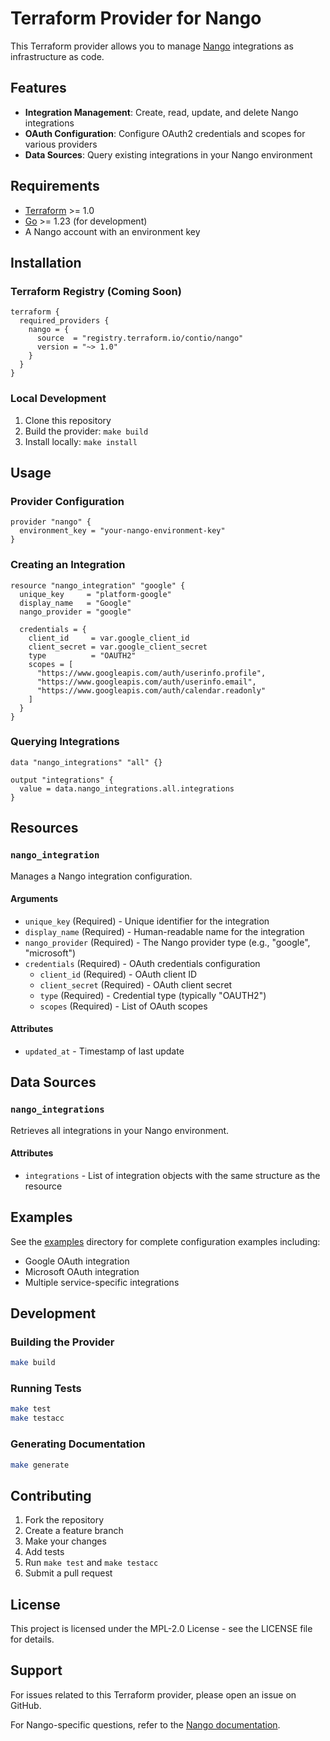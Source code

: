 # Terraform Provider for Nango

This Terraform provider allows you to manage [Nango](https://www.nango.dev/) integrations as infrastructure as code.

## Features

- **Integration Management**: Create, read, update, and delete Nango integrations
- **OAuth Configuration**: Configure OAuth2 credentials and scopes for various providers
- **Data Sources**: Query existing integrations in your Nango environment

## Requirements

- [Terraform](https://developer.hashicorp.com/terraform/downloads) >= 1.0
- [Go](https://golang.org/doc/install) >= 1.23 (for development)
- A Nango account with an environment key

## Installation

### Terraform Registry (Coming Soon)

```hcl
terraform {
  required_providers {
    nango = {
      source  = "registry.terraform.io/contio/nango"
      version = "~> 1.0"
    }
  }
}
```

### Local Development

1. Clone this repository
2. Build the provider: `make build`
3. Install locally: `make install`

## Usage

### Provider Configuration

```hcl
provider "nango" {
  environment_key = "your-nango-environment-key"
}
```

### Creating an Integration

```hcl
resource "nango_integration" "google" {
  unique_key     = "platform-google"
  display_name   = "Google"
  nango_provider = "google"

  credentials = {
    client_id     = var.google_client_id
    client_secret = var.google_client_secret
    type          = "OAUTH2"
    scopes = [
      "https://www.googleapis.com/auth/userinfo.profile",
      "https://www.googleapis.com/auth/userinfo.email",
      "https://www.googleapis.com/auth/calendar.readonly"
    ]
  }
}
```

### Querying Integrations

```hcl
data "nango_integrations" "all" {}

output "integrations" {
  value = data.nango_integrations.all.integrations
}
```

## Resources

### `nango_integration`

Manages a Nango integration configuration.

#### Arguments

- `unique_key` (Required) - Unique identifier for the integration
- `display_name` (Required) - Human-readable name for the integration
- `nango_provider` (Required) - The Nango provider type (e.g., "google", "microsoft")
- `credentials` (Required) - OAuth credentials configuration
  - `client_id` (Required) - OAuth client ID
  - `client_secret` (Required) - OAuth client secret
  - `type` (Required) - Credential type (typically "OAUTH2")
  - `scopes` (Required) - List of OAuth scopes

#### Attributes

- `updated_at` - Timestamp of last update

## Data Sources

### `nango_integrations`

Retrieves all integrations in your Nango environment.

#### Attributes

- `integrations` - List of integration objects with the same structure as the resource

## Examples

See the [examples](./examples/) directory for complete configuration examples including:

- Google OAuth integration
- Microsoft OAuth integration
- Multiple service-specific integrations

## Development

### Building the Provider

```bash
make build
```

### Running Tests

```bash
make test
make testacc
```

### Generating Documentation

```bash
make generate
```

## Contributing

1. Fork the repository
2. Create a feature branch
3. Make your changes
4. Add tests
5. Run `make test` and `make testacc`
6. Submit a pull request

## License

This project is licensed under the MPL-2.0 License - see the LICENSE file for details.

## Support

For issues related to this Terraform provider, please open an issue on GitHub.

For Nango-specific questions, refer to the [Nango documentation](https://docs.nango.dev/).

